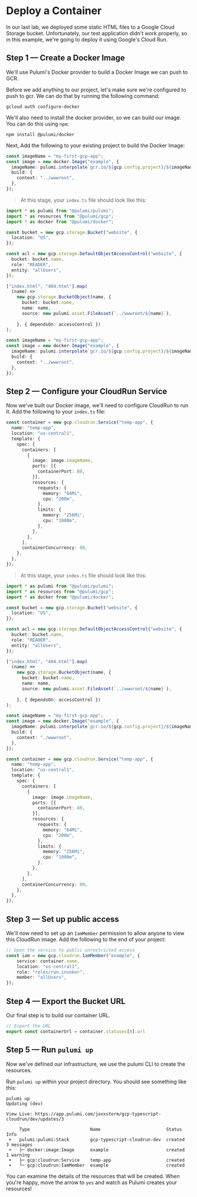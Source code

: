 # Deploy a Container

In our last lab, we deployed some static HTML files to a Google Cloud Storage bucket. Unfortunately, our test application didn't work properly, so in this example, we're going to deploy it using Google's Cloud Run.

## Step 1 &mdash; Create a Docker Image

We'll use Pulumi's Docker provider to build a Docker Image we can push to GCR.

Before we add anything to our project, let's make sure we're configured to push to gcr. We can do that by running the following command:

```
gcloud auth configure-docker
```

We'll also need to install the docker provider, so we can build our image. You can do this using `npm`:

```
npm install @pulumi/docker
```

Next, Add the following to your existing project to build the Docker Image:

```typescript
const imageName = "my-first-gcp-app";
const image = new docker.Image("example", {
  imageName: pulumi.interpolate`gcr.io/${gcp.config.project}/${imageName}:latest`,
  build: {
    context: "../wwwroot",
  },
});
```

> At this stage, your `index.ts` file should look like this:

```typescript
import * as pulumi from "@pulumi/pulumi";
import * as resources from "@pulumi/gcp";
import * as docker from "@pulumi/docker";

const bucket = new gcp.storage.Bucket("website", {
  location: "US",
});

const acl = new gcp.storage.DefaultObjectAccessControl("website", {
  bucket: bucket.name,
  role: "READER",
  entity: "allUsers",
});

["index.html", "404.html"].map(
  (name) =>
    new gcp.storage.BucketObject(name, {
      bucket: bucket.name,
      name: name,
      source: new pulumi.asset.FileAsset(`../wwwroot/${name}`),
      
    }, { dependsOn: accessControl })
);

const imageName = "my-first-gcp-app";
const image = new docker.Image("example", {
  imageName: pulumi.interpolate`gcr.io/${gcp.config.project}/${imageName}:latest`,
  build: {
    context: "../wwwroot",
  },
});
```

## Step 2 &mdash; Configure your CloudRun Service

Now we've built our Docker image, we'll need to configure CloudRun to run it. Add the following to your `index.ts` file:

```typescript
const container = new gcp.cloudrun.Service("temp-app", {
  name: "temp-app",
  location: "us-central1",
  template: {
    spec: {
      containers: [
        {
          image: image.imageName,
          ports: [{
            containerPort: 80,
          }],
          resources: {
            requests: {
              memory: "64Mi",
              cpu: "200m",
            },
            limits: {
              memory: "256Mi",
              cpu: "1000m",
            },
          },
        },
      ],
      containerConcurrency: 80,
    },
  },
});
```

> At this stage, your `index.ts` file should look like this:

```typescript
import * as pulumi from "@pulumi/pulumi";
import * as resources from "@pulumi/gcp";
import * as docker from "@pulumi/docker";

const bucket = new gcp.storage.Bucket("website", {
  location: "US",
});

const acl = new gcp.storage.DefaultObjectAccessControl("website", {
  bucket: bucket.name,
  role: "READER",
  entity: "allUsers",
});

["index.html", "404.html"].map(
  (name) =>
    new gcp.storage.BucketObject(name, {
      bucket: bucket.name,
      name: name,
      source: new pulumi.asset.FileAsset(`../wwwroot/${name}`),
      
    }, { dependsOn: accessControl })
);

const imageName = "my-first-gcp-app";
const image = new docker.Image("example", {
  imageName: pulumi.interpolate`gcr.io/${gcp.config.project}/${imageName}:latest`,
  build: {
    context: "./wwwroot",
  },
});

const container = new gcp.cloudrun.Service("temp-app", {
  name: "temp-app",
  location: "us-central1",
  template: {
    spec: {
      containers: [
        {
          image: image.imageName,
          ports: [{
            containerPort: 80,
          }],
          resources: {
            requests: {
              memory: "64Mi",
              cpu: "200m",
            },
            limits: {
              memory: "256Mi",
              cpu: "1000m",
            },
          },
        },
      ],
      containerConcurrency: 80,
    },
  },
});
```

## Step 3 &mdash; Set up public access

We'll now need to set up an `IamMember` permission to allow anyone to view this CloudRun image. Add the following to the end of your project:

```typescript
// Open the service to public unrestricted access
const iam = new gcp.cloudrun.IamMember("example", {
    service: container.name,
    location: "us-central1",
    role: "roles/run.invoker",
    member: "allUsers",
});
```

## Step 4 &mdash; Export the Bucket URL

Our final step is to build our container URL.

```typescript
// Export the URL
export const containerUrl = container.statuses[0].url
```

## Step 5 &mdash; Run `pulumi up`

Now we've defined our infrastructure, we use the pulumi CLI to create the resources.

Run `pulumi up` within your project directory. You should see something like this:

```
pulumi up
Updating (dev)

View Live: https://app.pulumi.com/jaxxstorm/gcp-typescript-cloudrun/dev/updates/3

     Type                       Name                         Status      Info
 +   pulumi:pulumi:Stack        gcp-typescript-cloudrun-dev  created     3 messages
 +   ├─ docker:image:Image      example                      created     1 warning
 +   ├─ gcp:cloudrun:Service    temp-app                     created
 +   └─ gcp:cloudrun:IamMember  example                      created
```

You can examine the details of the resources that will be created. When you're happy, move the arrow to `yes` and watch as Pulumi creates your resources!
